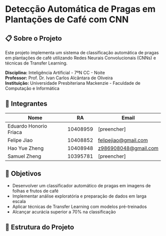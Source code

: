 # Detecção Automática de Pragas em Plantações de Café com CNN

## 📋 Sobre o Projeto

Este projeto implementa um sistema de classificação automática de pragas em plantações de café utilizando Redes Neurais Convolucionais (CNNs) e técnicas de Transfer Learning.

**Disciplina:** Inteligência Artificial - 7ºN CC - Noite  
**Professor:** Prof. Dr. Ivan Carlos Alcântara de Oliveira  
**Instituição:** Universidade Presbiteriana Mackenzie - Faculdade de Computação e Informática

## 👥 Integrantes

| Nome | RA | Email |
|------|----|-------|
| Eduardo Honorio Friaca | 10408959 | [preencher] |
| Felipe Jiao | 10408852 | felipejiao@gmail.com |
| Hao Yue Zheng | 10408948 | z986908048@gmail.com |
| Samuel Zheng | 10395781 | [preencher] |

## 🎯 Objetivos

- Desenvolver um classificador automático de pragas em imagens de folhas e frutos de café
- Implementar análise exploratória e preparação de dados em larga escala
- Aplicar técnicas de Transfer Learning com modelos pré-treinados
- Alcançar acurácia superior a 70% na classificação

## 📁 Estrutura do Projeto
